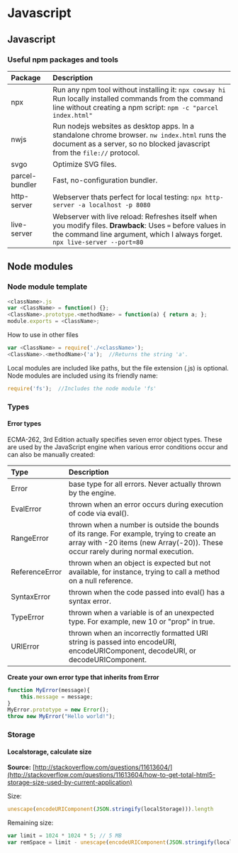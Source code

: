 # Javascript

## Javascript

### Useful npm packages and tools

| Package | Description |
| :--- | :--- |
| npx | Run any npm tool without installing it: `npx cowsay hi` Run locally installed commands from the command line without creating a npm script: `npm -c "parcel index.html"` |
| nwjs | Run nodejs websites as desktop apps. In a standalone chrome browser. `nw index.html` runs the document as a server, so no blocked javascript from the `file://` protocol. |
| svgo | Optimize SVG files. |
| parcel-bundler | Fast, no-configuration bundler. |
| http-server | Webserver thats perfect for local testing: `npx http-server -a localhost -p 8080` |
| live-server | Webserver with live reload: Refreshes itself when you modify files. **Drawback**: Uses `=` before values in the command line argument, which I always forget. `npx live-server --port=80` |

## Node modules

### Node module template

```javascript
<className>.js
var <ClassName> = function() {};
<ClassName>.prototype.<methodName> = function(a) { return a; };
module.exports = <ClassName>;
```

How to use in other files

```javascript
var <ClassName> = require('./<className>');
<ClassName>.<methodName>('a');  //Returns the string 'a'.
```

Local modules are included like paths, but the file extension \(.js\) is optional. Node modules are included using its friendly name:

```javascript
require('fs');  //Includes the node module 'fs'
```

### Types

#### Error types

ECMA-262, 3rd Edition actually specifies seven error object types. These are used by the JavaScript engine when various error conditions occur and can also be manually created:

| Type | Description |
| :--- | :--- |
| Error | base type for all errors. Never actually thrown by the engine. |
| EvalError | thrown when an error occurs during execution of code via eval\(\). |
| RangeError | thrown when a number is outside the bounds of its range. For example, trying to create an array with -20 items \(new Array\(-20\)\). These occur rarely during normal execution. |
| ReferenceError | thrown when an object is expected but not available, for instance, trying to call a method on a null reference. |
| SyntaxError | thrown when the code passed into eval\(\) has a syntax error. |
| TypeError | thrown when a variable is of an unexpected type. For example, new 10 or "prop" in true. |
| URIError | thrown when an incorrectly formatted URI string is passed into encodeURI, encodeURIComponent, decodeURI, or decodeURIComponent. |

**Create your own error type that inherits from Error**

```javascript
function MyError(message){
    this.message = message;
}
MyError.prototype = new Error();
throw new MyError("Hello world!");
```

### Storage

#### Localstorage, calculate size

**Source:** [http://stackoverflow.com/questions/11613604/](http://stackoverflow.com/questions/11613604/how-to-get-total-html5-storage-size-used-by-current-application)

Size:

```javascript
unescape(encodeURIComponent(JSON.stringify(localStorage))).length
```

Remaining size:

```javascript
var limit = 1024 * 1024 * 5; // 5 MB
var remSpace = limit - unescape(encodeURIComponent(JSON.stringify(localStorage))).length;
```

